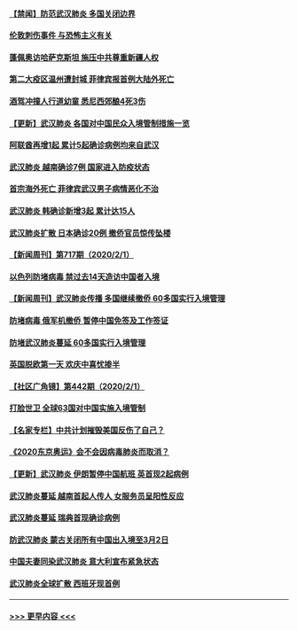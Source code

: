 #### [【禁闻】防范武汉肺炎  多国关闭边界](../pages/prog202/a102767542.md?t=02031001) 
#### [伦敦刺伤事件 与恐怖主义有关](../pages/prog202/a102767509.md?t=02031001) 
#### [蓬佩奥访哈萨克斯坦 施压中共尊重新疆人权](../pages/prog202/a102767395.md?t=02031001) 
#### [第二大疫区温州遭封城 菲律宾报首例大陆外死亡](../pages/prog202/a102767388.md?t=02031001) 
#### [酒驾冲撞人行道幼童 悉尼西郊酿4死3伤](../pages/prog202/a102767238.md?t=02031001) 
#### [【更新】武汉肺炎 各国对中国民众入境管制措施一览](../pages/prog202/a102767170.md?t=02031001) 
#### [阿联酋再增1起 累计5起确诊病例均来自武汉](../pages/prog202/a102767207.md?t=02031001) 
#### [武汉肺炎 越南确诊7例 国家进入防疫状态](../pages/prog202/a102767186.md?t=02031001) 
#### [首宗海外死亡 菲律宾武汉男子病情恶化不治](../pages/prog202/a102767150.md?t=02031001) 
#### [武汉肺炎 韩确诊新增3起 累计达15人](../pages/prog202/a102767132.md?t=02031001) 
#### [武汉肺炎扩散 日本确诊20例 撤侨官员惊传坠楼](../pages/prog202/a102767109.md?t=02031001) 
#### [【新闻周刊】第717期（2020/2/1）](../pages/prog202/a102767114.md?t=02031001) 
#### [以色列防堵病毒 禁过去14天造访中国者入境](../pages/prog202/a102767091.md?t=02031001) 
#### [【新闻周刊】武汉肺炎传播 多国继续撤侨 60多国实行入境管理](../pages/prog202/a102767044.md?t=02031001) 
#### [防堵病毒 俄军机撤侨 暂停中国免签及工作签证](../pages/prog202/a102767084.md?t=02031001) 
#### [防堵武汉肺炎蔓延 60多国实行入境管理](../pages/prog202/a102766756.md?t=02031001) 
#### [英国脱欧第一天 欢庆中喜忧掺半](../pages/prog202/a102766971.md?t=02031001) 
#### [【社区广角镜】第442期（2020/2/1）](../pages/prog202/a102766826.md?t=02031001) 
#### [打脸世卫 全球63国对中国实施入境管制](../pages/prog202/a102766497.md?t=02031001) 
#### [【名家专栏】中共计划摧毁美国反伤了自己？](../pages/prog202/a102766174.md?t=02031001) 
#### [《2020东京奥运》会不会因病毒肺炎而取消？](../pages/prog202/a102766393.md?t=02031001) 
#### [【更新】武汉肺炎 伊朗暂停中国航班 英首现2起病例](../pages/prog202/a102758911.md?t=02031001) 
#### [武汉肺炎蔓延  越南首起人传人 女服务员呈阳性反应](../pages/prog202/a102766314.md?t=02031001) 
#### [武汉肺炎蔓延 瑞典首现确诊病例](../pages/prog202/a102766272.md?t=02031001) 
#### [防武汉肺炎 蒙古关闭所有中国出入境至3月2日](../pages/prog202/a102766187.md?t=02031001) 
#### [中国夫妻同染武汉肺炎 意大利宣布紧急状态](../pages/prog202/a102766160.md?t=02031001) 
#### [武汉肺炎全球扩散 西班牙现首例](../pages/prog202/a102766142.md?t=02031001) 

----
#### [ >>> 更早内容 <<< ](../indexes/prog202-earlier.md)
